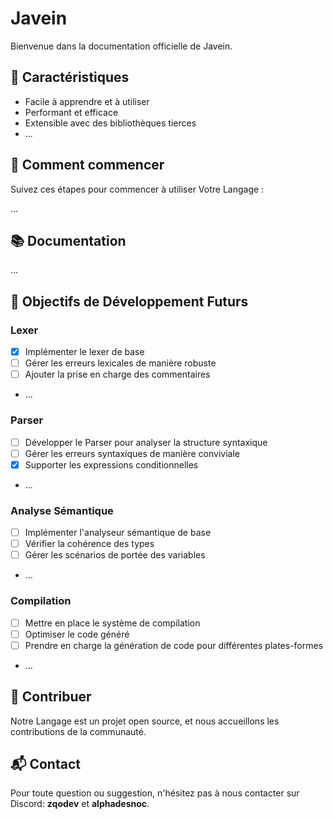 # Javein

Bienvenue dans la documentation officielle de Javein.

## 🌟 Caractéristiques

- Facile à apprendre et à utiliser
- Performant et efficace
- Extensible avec des bibliothèques tierces
- ...

## 🚀 Comment commencer

Suivez ces étapes pour commencer à utiliser Votre Langage :

...

## 📚 Documentation

...

## 🎯 Objectifs de Développement Futurs

### Lexer

- [X] Implémenter le lexer de base
- [ ] Gérer les erreurs lexicales de manière robuste
- [ ] Ajouter la prise en charge des commentaires
- ...

### Parser

- [ ] Développer le Parser pour analyser la structure syntaxique
- [ ] Gérer les erreurs syntaxiques de manière conviviale
- [X] Supporter les expressions conditionnelles
- ...

### Analyse Sémantique

- [ ] Implémenter l'analyseur sémantique de base
- [ ] Vérifier la cohérence des types
- [ ] Gérer les scénarios de portée des variables
- ...

### Compilation

- [ ] Mettre en place le système de compilation
- [ ] Optimiser le code généré
- [ ] Prendre en charge la génération de code pour différentes plates-formes
- ...

## 🤝 Contribuer

Notre Langage est un projet open source, et nous accueillons les contributions de la communauté.

## 📬 Contact

Pour toute question ou suggestion, n'hésitez pas à nous contacter sur Discord: **zqodev** et **alphadesnoc**.
